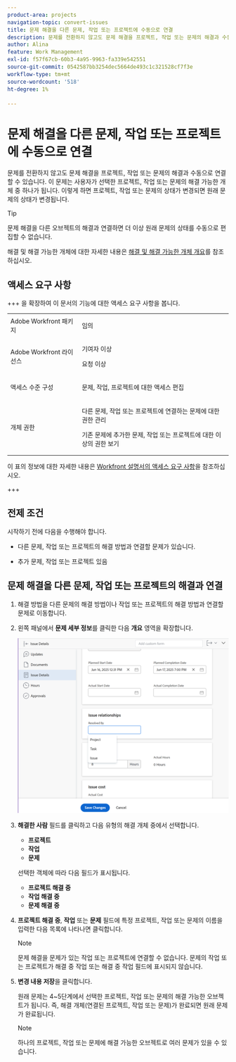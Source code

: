```yaml
---
product-area: projects
navigation-topic: convert-issues
title: 문제 해결을 다른 문제, 작업 또는 프로젝트에 수동으로 연결
description: 문제를 전환하지 않고도 문제 해결을 프로젝트, 작업 또는 문제의 해결과 수동으로 연결할 수 있습니다. 이 문제는 사용자가 선택한 프로젝트, 작업 또는 문제의 해결 가능한 개체 중 하나가 됩니다. 이렇게 하면 프로젝트, 작업 또는 문제의 상태가 변경되면 원래 문제의 상태가 변경됩니다.
author: Alina
feature: Work Management
exl-id: f57f67cb-60b3-4a95-9963-fa339e542551
source-git-commit: 0542587bb3254dec5664de493c1c321528cf7f3e
workflow-type: tm+mt
source-wordcount: '518'
ht-degree: 1%

---
```


# 문제 해결을 다른 문제, 작업 또는 프로젝트에 수동으로 연결

<!--Audited: 08/2025-->

문제를 전환하지 않고도 문제 해결을 프로젝트, 작업 또는 문제의 해결과 수동으로 연결할 수 있습니다. 이 문제는 사용자가 선택한 프로젝트, 작업 또는 문제의 해결 가능한 개체 중 하나가 됩니다. 이렇게 하면 프로젝트, 작업 또는 문제의 상태가 변경되면 원래 문제의 상태가 변경됩니다.

>[!TIP]
>
>문제 해결을 다른 오브젝트의 해결과 연결하면 더 이상 원래 문제의 상태를 수동으로 편집할 수 없습니다.

해결 및 해결 가능한 개체에 대한 자세한 내용은 [해결 및 해결 가능한 개체 개요](../../../manage-work/issues/convert-issues/resolving-and-resolvable-objects.md)를 참조하십시오.

## 액세스 요구 사항

+++ 을 확장하여 이 문서의 기능에 대한 액세스 요구 사항을 봅니다.

<table style="table-layout:auto"> 
 <col> 
 <col> 
 <tbody> 
  <tr> 
   <td role="rowheader">Adobe Workfront 패키지</td> 
   <td> <p>임의</p> </td> 
  </tr> 
  <tr> 
   <td role="rowheader">Adobe Workfront 라이선스</td> 
   <td><p>기여자 이상</p> 
   <p>요청 이상</p> </td> 
  </tr> 
  <tr> 
   <td role="rowheader">액세스 수준 구성</td> 
   <td> <p>문제, 작업, 프로젝트에 대한 액세스 편집</p> </td> 
  </tr> 
  <tr> 
   <td role="rowheader">개체 권한</td> 
   <td> <p>다른 문제, 작업 또는 프로젝트에 연결하는 문제에 대한 권한 관리</p> <p>기존 문제에 추가한 문제, 작업 또는 프로젝트에 대한 이상의 권한 보기</p>  </td> 
  </tr> 
 </tbody> 
</table>

이 표의 정보에 대한 자세한 내용은 [Workfront 설명서의 액세스 요구 사항](/help/quicksilver/administration-and-setup/add-users/access-levels-and-object-permissions/access-level-requirements-in-documentation.md)을 참조하십시오.

+++

<!--Old:

<table style="table-layout:auto"> 
 <col> 
 <col> 
 <tbody> 
  <tr> 
   <td role="rowheader">Adobe Workfront plan*</td> 
   <td> <p>Any </p> </td> 
  </tr> 
  <tr> 
   <td role="rowheader">Adobe Workfront license*</td> 
   <td> <p>Request or higher</p> </td> 
  </tr> 
  <tr> 
   <td role="rowheader">Access level configurations*</td> 
   <td> <p>Edit access to Issues,&nbsp;Tasks, Projects</p> <p>Note: If you still don't have access, ask your Workfront administrator if they set additional restrictions in your access level. For information on how a Workfront administrator can modify your access level, see <a href="../../../administration-and-setup/add-users/configure-and-grant-access/create-modify-access-levels.md" class="MCXref xref">Create or modify custom access levels</a>.</p> </td> 
  </tr> 
  <tr> 
   <td role="rowheader">Object permissions</td> 
   <td> <p>Manage permissions to the issue you link to another issue, task, or project</p> <p>View or higher permissions to the issue, task, or project you add to the existing issue</p> <p>For information on requesting additional access, see <a href="../../../workfront-basics/grant-and-request-access-to-objects/request-access.md" class="MCXref xref">Request access to objects </a>.</p> </td> 
  </tr> 
 </tbody> 
</table>-->

## 전제 조건

시작하기 전에 다음을 수행해야 합니다.

* 다른 문제, 작업 또는 프로젝트의 해결 방법과 연결할 문제가 있습니다.

* 추가 문제, 작업 또는 프로젝트 있음

## 문제 해결을 다른 문제, 작업 또는 프로젝트의 해결과 연결

1. 해결 방법을 다른 문제의 해결 방법이나 작업 또는 프로젝트의 해결 방법과 연결할 문제로 이동합니다.
1. 왼쪽 패널에서 **문제 세부 정보**&#x200B;를 클릭한 다음 **개요** 영역을 확장합니다.

   ![문제 세부 정보 아이콘](assets/qs-issue-details-icon-expanded-with-overview-section-350x462.png)

1. **해결한 사람** 필드를 클릭하고 다음 유형의 해결 개체 중에서 선택합니다.

   * **프로젝트**
   * **작업**
   * **문제**

   선택한 객체에 따라 다음 필드가 표시됩니다.

   * **프로젝트 해결 중**
   * **작업 해결 중**
   * **문제 해결 중**

1. **프로젝트 해결 중**, **작업** 또는 **문제** 필드에 특정 프로젝트, 작업 또는 문제의 이름을 입력한 다음 목록에 나타나면 클릭합니다.

   >[!NOTE]
   >
   >문제 해결을 문제가 있는 작업 또는 프로젝트에 연결할 수 없습니다. 문제의 작업 또는 프로젝트가 해결 중 작업 또는 해결 중 작업 필드에 표시되지 않습니다.


1. **변경 내용 저장**&#x200B;을 클릭합니다.

   원래 문제는 4~5단계에서 선택한 프로젝트, 작업 또는 문제의 해결 가능한 오브젝트가 됩니다. 즉, 해결 개체(연결된 프로젝트, 작업 또는 문제)가 완료되면 원래 문제가 완료됩니다.

   >[!NOTE]
   >
   >하나의 프로젝트, 작업 또는 문제에 해결 가능한 오브젝트로 여러 문제가 있을 수 있습니다.
